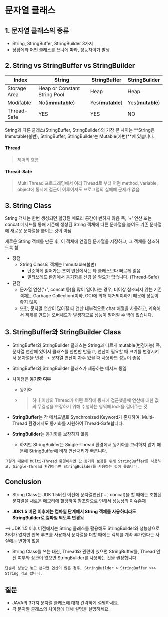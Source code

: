 # 문자열 클래스





## 1. 문자열 클래스의 종류

* String, StringBuffer, StringBuilder 3가지
* 상황에라 어떤 클래스를 쓰냐에 따라, 성능차이가 발생



## 2. String vs StringBuffer vs StringBuilder

| Index        | String                       | StringBuffer     | StringBuilder    |
| ------------ | ---------------------------- | ---------------- | ---------------- |
| Storage Area | Heap or Constant String Pool | Heap             | Heap             |
| Modifable    | No(**immutable**)            | Yes(**mutable**) | Yes(**mutable**) |
| Thread-Safe  | YES                          | YES              | NO               |

String과 다른 클래스(StringBuffer, StringBuilder)의 가장 큰 차이는 **String은 Immutable(불변), StringBuffer, StringBuilder는 Mutable(가변)**에 있습니다.

#### Thread

> 제어의 흐름

#### Thread-Safe

>  Multi Thread 프로그래밍에서 여러 Thread로 부터 어떤 method, variable, object에 동시에 접근이 이루어져도 프로그램의 실에에 문제가 없음





## 3. String Class

String 객체는 한번 생성되면 할당된 메모리 공간이 변하지 않음 즉, '+' 연산 또는 concat 메서드를 통해 기존에 생성된 String 객체에 다른 문자열을 붙여도 기존 문자열에 새로운 문자열을 붙이는 것이 아님

새로운 String 객체를 만든 후, 이 객체에 연결된 문자열을 저장하고, 그 객체를 참조하도록 함

- 장점
  - String Class의 객체는 Immutable(불변)
    - 단순하게 읽어가는 조회 연산에서는 타 클래스보다 빠르게 읽음
    - 멀티쓰레드 환경에서 동기화를 신경 쓸 필요가 없습니다. (Thread-Safe)
- 단점
  - 문자열 연산('+', concat 등)을 많이 일어나는 경우, 더이상 참조되지 않는 기존 객체는 Garbage Collection(이하, GC)에 의해 제거되야하기 때문에 성능이 좋지 않음
  - 또한, 문자열 연산이 많아질 때 연산 내부적으로 char 배열을 사용하고, 계속해서 객체를 만드는 오버헤드가 발생하므로 성능이 떨어질 수 밖에 없습니다.



## 3. StringBuffer와 StringBuilder Class

* StringBuffer와 StringBuilder 클래스는 String과 다르게 mutable(변경가능) 즉, 문자열 연산에 있어서 클래스를 한번만 만들고, 연산이 필요할 때 크기를 변경시켜서 문자열을 변경--> 문자열 연산이 자주 있을 때 사용하면 성능이 좋음

* StringBuffer와 StringBuilder 클래스가 제공하는 메서드 동일

* 차이점은 **동기화 여부**

  * 동기화

  * > 하나 이상의 Thread가 어떤 로직에 동시에 접근했을때 연산에 대한 값의 무결성을 보장하기 위해 수행하는 영역에 lock을 걸어주는 것

* **StringBuffer**는 각 메서드별로 Synchronized Keyword가 존재하여, Multi-Thread 환경에서도 동기화를 지원하여 Thread-Safe합니다.

* **StringBuilder**는 동기화를 보장하지 않음
  *  하지만 StringBuilder는 Single-Thread 환경에서 동기화를 고려하지 않기 때문에 StringBuffer에 비해 연산처리가 빠릅니다.

```
그렇기 때문에 Multi-Thread 환경이라면 값 동기화 보장을 위해 StringBuffer를 사용하고, Single-Thread 환경이라면 StringBuilder를 사용하는 것이 좋습니다.
```



## Conclusion

* String Class는 JDK 1.5버전 이전에 문자열연산('+', concat)을 할 때에는 조합된 문자열을 새로운 메모리에 할당하여 참조함으로 인해서 성능상의 이슈존재

*  **JDK1.5 버전 이후에는 컴파일 단계에서 String 객체를 사용하더라도 StringBuilder로 컴파일 되도록 변경**됨

  --> JDK 1.5 이후 버전에서는 String 클래스를 활용해도 StringBuilder와 성능상으로 차이가 없지만 반복 루프를 사용해서 문자열을 더할 때에는 객체를 계속 추가한다는 사실에는 변함이 없음

* String Class를 쓰는 대신, Thread와 관련이 있으면 StringBuffer를, Thread 안전 여부와 상관이 없으면 StringBuilder를 사용하는 것을 권장합니다.

```
단순히 성능만 놓고 본다면 연산이 많은 경우, StringBuilder > StringBuffer >>> String 라고 합니다.
```

## 질문

- JAVA의 3가지 문자열 클래스에 대해 간략하게 설명하세요.
- 각 문자열 클래스의 차이점에 대해 설명을 설명하세요.